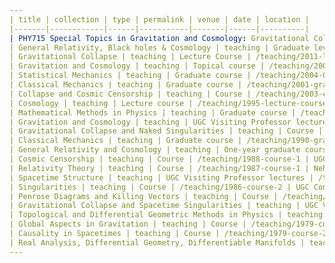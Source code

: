 ```yaml
---
| title | collection | type | permalink | venue | date | location |
|-------|------------|------|-----------|-------|------|----------|
| PHY715 Special Topics in Gravitation and Cosmology: Gravitational Collapse, Black Holes, and Spacetime Singularities | teaching | Doctoral course | /teaching/2014-spring-teaching-1 | Ahmedabad University, School of Arts and Sciences | 01-01-2023 | Ahmedabad, India |
| General Relativity, Black holes & Cosmology | teaching | Graduate level course | /teaching/2014-spring-teaching-2 | Ahmedabad University, School of Arts and Sciences | 08-01-2022 | Ahmedabad, India |
| Gravitational Collapse | teaching | Lecture Course | /teaching/2011-lecture-course-1 | IUCAA School on Gravitation and Astrophysics | 03-15-2011 | Jamia Millia Islamia, New Delhi, India |
| Gravitation and Cosmology | teaching | Topical course | /teaching/2006-07-topical-course-1 | TIFR Graduate School | 2006-07 | TIFR, India |
| Statistical Mechanics | teaching | Graduate course | /teaching/2004-05-graduate-course-1 | TIFR Graduate School | 2004-05 | TIFR, India |
| Classical Mechanics | teaching | Graduate course | /teaching/2001-graduate-course-1 | TIFR Graduate School | 2001 | TIFR, India |
| Collapse and Cosmic Censorship | teaching | Course | /teaching/2003-course-1 | Workshop on Gravitational Collapse and Recent Developments, CIRI | 03-26-2003 | Nagpur, India |
| Cosmology | teaching | Lecture course | /teaching/1995-lecture-course-1 | IUCAA, Pune | 05-1995 | Pune, India |
| Mathematical Methods in Physics | teaching | Graduate course | /teaching/1993-graduate-course-1 | Graduate School, TIFR | 09-1993 to 01-1994 | Bombay, India |
| Gravitation and Cosmology | teaching | UGC Visiting Professor lectures | /teaching/1993-ugc-lectures-1 | Sardar Patel University, Vallabh Vidya Nagar | 1993 | India |
| Gravitational Collapse and Naked Singularities | teaching | Course | /teaching/1991-course-1 | IUCAA, Pune | 1991 | Pune, India |
| Classical Mechanics | teaching | Graduate course | /teaching/1990-graduate-course-1 | Graduate School, TIFR | 1990 | Bombay, India |
| General Relativity and Cosmology | teaching | One-year graduate course | /teaching/1988-89-graduate-course-1 | Bombay University | 1988-89 | Bombay, India |
| Cosmic Censorship | teaching | Course | /teaching/1988-course-1 | UGC All India School on Advanced Topics in General Relativity | 1988 | Jadavpur University and Indian Association of Cultivation of Science, Calcutta, India |
| Relativity Theory | teaching | Course | /teaching/1987-course-1 | Nehru Science Center and Planetarium | 1987 | Bombay, India |
| Spacetime Structure | teaching | UGC Visiting Professor lectures | /teaching/1986-ugc-lectures-2 | Saurashtra University, Rajkot | 1986 | Rajkot, India |
| Singularities | teaching | Course | /teaching/1986-course-2 | UGC Conference on Differential Geometric Methods in Relativity | 1986 | Aligarh, India |
| Penrose Diagrams and Killing Vectors | teaching | Course | /teaching/1985-course-1 | UGC School on Gravitation, Gauge Theories and Early Universe | 1985 | Bangalore, India |
| Gravitational Collapse and Spacetime Singularities | teaching | UGC Visiting Professor lectures | /teaching/1985-ugc-lectures-1 | Shivaji University, Kolhapur | 1985 | Kolhapur, India |
| Topological and Differential Geometric Methods in Physics | teaching | Course | /teaching/1984-85-course-1 | School of Physics, TIFR | 1984-85 | Bombay, India |
| Global Aspects in Gravitation | teaching | Course | /teaching/1979-course-1 | UGC Winter School, Saurashtra University | 1979 | Saurashtra University, India |
| Causality in Spacetimes | teaching | Course | /teaching/1979-course-2 | Raman Research Institute | 1979 | Bangalore, India |
| Real Analysis, Differential Geometry, Differentiable Manifolds | teaching | Graduate courses | /teaching/1975-78-graduate-courses-1 | Saurashtra University | 1975-78 | India |
---
```


